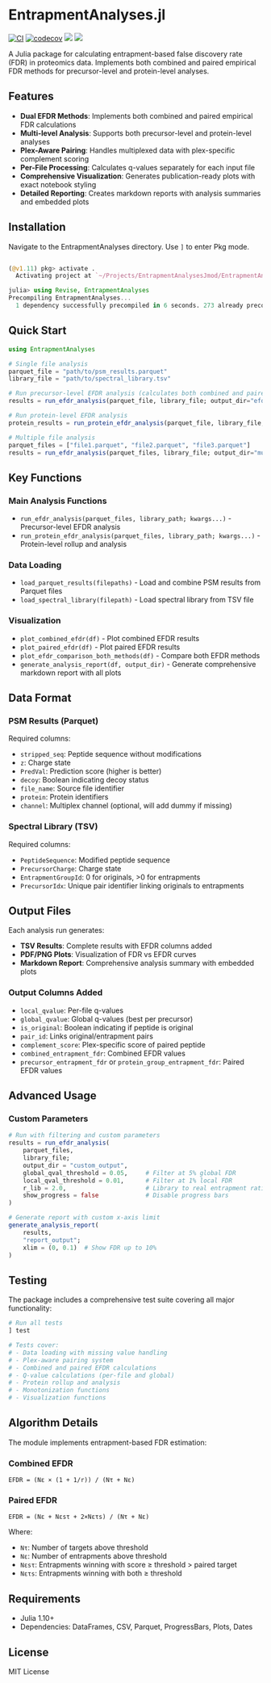 # EntrapmentAnalyses.jl

[![CI](https://github.com/nathanwamsley/EntrapmentAnalyses.jl/actions/workflows/CI.yml/badge.svg)](https://github.com/nathanwamsley/EntrapmentAnalyses.jl/actions/workflows/CI.yml)
[![codecov](https://codecov.io/gh/nathanwamsley/EntrapmentAnalyses.jl/branch/master/graph/badge.svg)](https://codecov.io/gh/nathanwamsley/EntrapmentAnalyses.jl)
[![](https://img.shields.io/badge/docs-stable-blue.svg)](https://nathanwamsley.github.io/EntrapmentAnalyses.jl/stable)
[![](https://img.shields.io/badge/docs-dev-blue.svg)](https://nathanwamsley.github.io/EntrapmentAnalyses.jl/dev)

A Julia package for calculating entrapment-based false discovery rate (FDR) in proteomics data. Implements both combined and paired empirical FDR methods for precursor-level and protein-level analyses. 

## Features

- **Dual EFDR Methods**: Implements both combined and paired empirical FDR calculations
- **Multi-level Analysis**: Supports both precursor-level and protein-level analyses
- **Plex-Aware Pairing**: Handles multiplexed data with plex-specific complement scoring
- **Per-File Processing**: Calculates q-values separately for each input file
- **Comprehensive Visualization**: Generates publication-ready plots with exact notebook styling
- **Detailed Reporting**: Creates markdown reports with analysis summaries and embedded plots

## Installation
Navigate to the EntrapmentAnalyses directory. Use `]` to enter Pkg mode. 
```julia

(@v1.11) pkg> activate .
  Activating project at `~/Projects/EntrapmentAnalysesJmod/EntrapmentAnalyses`

julia> using Revise, EntrapmentAnalyses
Precompiling EntrapmentAnalyses...
  1 dependency successfully precompiled in 6 seconds. 273 already precompiled.
```

## Quick Start

```julia
using EntrapmentAnalyses

# Single file analysis
parquet_file = "path/to/psm_results.parquet"
library_file = "path/to/spectral_library.tsv"

# Run precursor-level EFDR analysis (calculates both combined and paired EFDR)
results = run_efdr_analysis(parquet_file, library_file; output_dir="efdr_output")

# Run protein-level EFDR analysis
protein_results = run_protein_efdr_analysis(parquet_file, library_file; output_dir="protein_output")

# Multiple file analysis
parquet_files = ["file1.parquet", "file2.parquet", "file3.parquet"]
results = run_efdr_analysis(parquet_files, library_file; output_dir="multi_file_output")
```

## Key Functions

### Main Analysis Functions
- `run_efdr_analysis(parquet_files, library_path; kwargs...)` - Precursor-level EFDR analysis
- `run_protein_efdr_analysis(parquet_files, library_path; kwargs...)` - Protein-level rollup and analysis

### Data Loading
- `load_parquet_results(filepaths)` - Load and combine PSM results from Parquet files
- `load_spectral_library(filepath)` - Load spectral library from TSV file

### Visualization
- `plot_combined_efdr(df)` - Plot combined EFDR results
- `plot_paired_efdr(df)` - Plot paired EFDR results  
- `plot_efdr_comparison_both_methods(df)` - Compare both EFDR methods
- `generate_analysis_report(df, output_dir)` - Generate comprehensive markdown report with all plots

## Data Format

### PSM Results (Parquet)
Required columns:
- `stripped_seq`: Peptide sequence without modifications
- `z`: Charge state
- `PredVal`: Prediction score (higher is better)
- `decoy`: Boolean indicating decoy status
- `file_name`: Source file identifier
- `protein`: Protein identifiers
- `channel`: Multiplex channel (optional, will add dummy if missing)

### Spectral Library (TSV)
Required columns:
- `PeptideSequence`: Modified peptide sequence
- `PrecursorCharge`: Charge state
- `EntrapmentGroupId`: 0 for originals, >0 for entrapments
- `PrecursorIdx`: Unique pair identifier linking originals to entrapments

## Output Files

Each analysis run generates:
- **TSV Results**: Complete results with EFDR columns added
- **PDF/PNG Plots**: Visualization of FDR vs EFDR curves
- **Markdown Report**: Comprehensive analysis summary with embedded plots

### Output Columns Added
- `local_qvalue`: Per-file q-values
- `global_qvalue`: Global q-values (best per precursor)
- `is_original`: Boolean indicating if peptide is original
- `pair_id`: Links original/entrapment pairs
- `complement_score`: Plex-specific score of paired peptide
- `combined_entrapment_fdr`: Combined EFDR values
- `precursor_entrapment_fdr` or `protein_group_entrapment_fdr`: Paired EFDR values

## Advanced Usage

### Custom Parameters

```julia
# Run with filtering and custom parameters
results = run_efdr_analysis(
    parquet_files, 
    library_file;
    output_dir = "custom_output",
    global_qval_threshold = 0.05,     # Filter at 5% global FDR
    local_qval_threshold = 0.01,      # Filter at 1% local FDR
    r_lib = 2.0,                      # Library to real entrapment ratio
    show_progress = false             # Disable progress bars
)

# Generate report with custom x-axis limit
generate_analysis_report(
    results,
    "report_output";
    xlim = (0, 0.1)  # Show FDR up to 10%
)
```

## Testing

The package includes a comprehensive test suite covering all major functionality:

```julia
# Run all tests
] test

# Tests cover:
# - Data loading with missing value handling
# - Plex-aware pairing system
# - Combined and paired EFDR calculations
# - Q-value calculations (per-file and global)
# - Protein rollup and analysis
# - Monotonization functions
# - Visualization functions
```

## Algorithm Details

The module implements entrapment-based FDR estimation:

### Combined EFDR
```
EFDR = (Nε × (1 + 1/r)) / (Nτ + Nε)
```

### Paired EFDR
```
EFDR = (Nε + Nεsτ + 2×Nετs) / (Nτ + Nε)
```

Where:
- `Nτ`: Number of targets above threshold
- `Nε`: Number of entrapments above threshold  
- `Nεsτ`: Entrapments winning with score ≥ threshold > paired target
- `Nετs`: Entrapments winning with both ≥ threshold

## Requirements

- Julia 1.10+
- Dependencies: DataFrames, CSV, Parquet, ProgressBars, Plots, Dates

## License

MIT License
